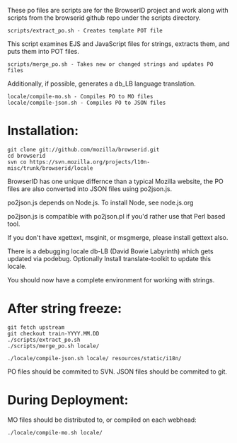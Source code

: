 These po files are scripts are for the BrowserID project and work along
with scripts from the browserid github repo under the scripts directory.

    scripts/extract_po.sh - Creates template POT file

This script examines EJS and JavaScript files for strings, extracts them, and puts them into POT files.

    scripts/merge_po.sh - Takes new or changed strings and updates PO files

Additionally, if possible, generates a db_LB language translation.

    locale/compile-mo.sh - Compiles PO to MO files
    locale/compile-json.sh - Compiles PO to JSON files

# Installation:

    git clone git://github.com/mozilla/browserid.git
    cd browserid
    svn co https://svn.mozilla.org/projects/l10n-misc/trunk/browserid/locale

BrowserID has one unique differnce than a typical Mozilla website, the
PO files are also converted into JSON files using po2json.js.

po2json.js depends on Node.js. To install Node, see node.js.org

po2json.js is compatible with po2json.pl if you'd rather use that Perl based tool.

If you don't have xgettext, msginit, or msgmerge, please install gettext also.

There is a debugging locale db-LB (David Bowie Labyrinth) which gets updated
via podebug. Optionally Install translate-toolkit to update this locale.

You should now have a complete environment for working with strings.

# After string freeze:

    git fetch upstream
    git checkout train-YYYY.MM.DD
    ./scripts/extract_po.sh
    ./scripts/merge_po.sh locale/

    ./locale/compile-json.sh locale/ resources/static/i18n/

PO files should be commited to SVN.
JSON files should be commited to git.

# During Deployment:

MO files should be distributed to, or compiled on each webhead:

    ./locale/compile-mo.sh locale/